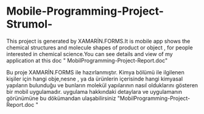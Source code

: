 # Mobile-Programming-Project-Strumol-

This project is generated by XAMARİN.FORMS.It is mobile app shows the chemical structures and molecule shapes of product or 
object , for people interested in chemical science.You can see details and  view of my application at this doc " MobilProgramming-Project-Report.doc"

Bu proje XAMARİN.FORMS ile hazırlanmıştır. Kimya bölümü ile ilgilenen kişiler için hangi obje,nesne , ya da ürünlerin içerisinde hangi
kimyasal yapıların bulunduğu ve bunların molekül yapılarının nasıl olduklarını gösteren bir mobil uygulamadır. uygulama hakkındaki detaylara ve uygulamanın görünümüne bu dökümandan ulaşabilirsiniz "MobilProgramming-Project-Report.doc "
